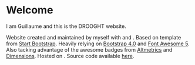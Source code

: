 

# Welcome

I am Guillaume and this is the DROOGHT website. 

Website created and maintained by myself with <span style="color: red;"><i class="fas fa-heart"></i></span> and <span style="color:#4f3130;"><i class="fas fa-coffee"></i></span>. Based on template from <a href="https://startbootstrap.com/themes/clean-blog-jekyll/">Start Bootstrap</a>. Heavily relying on <a href="https://getbootstrap.com/">Bootstrap 4.0</a> and <a href="https://fontawesome.com">Font Awesome 5</a>. Also tacking advantage of the awesome badges from <a href="https://www.altmetric.com/">Altmetrics</a> and <a href="https://www.dimensions.ai/">Dimensions</a>. Hosted on <i class="fab fa-github"></i>. Source code available <a href="https://github.com/guillaumelobet/guillaumelobet.github.io">here</a>.
